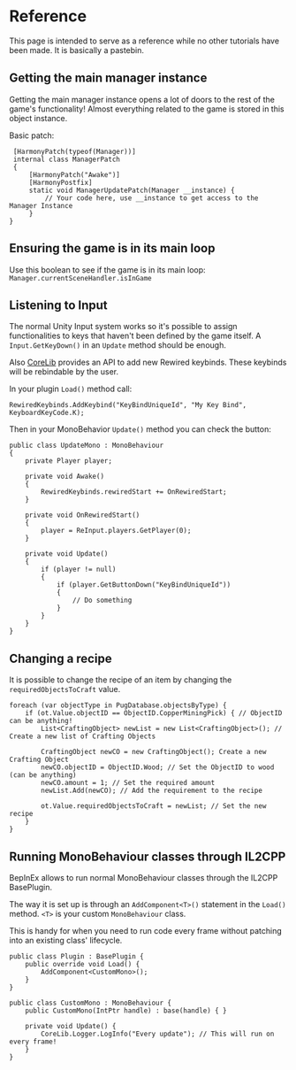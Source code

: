 # Reference

This page is intended to serve as a reference while no other tutorials have been made. It is basically a pastebin.

## Getting the main manager instance

Getting the main manager instance opens a lot of doors to the rest of the game's functionality! Almost everything related to the game is stored in this object instance.

Basic patch:

```
 [HarmonyPatch(typeof(Manager))]
 internal class ManagerPatch
 {   
     [HarmonyPatch("Awake")]
     [HarmonyPostfix]
     static void ManagerUpdatePatch(Manager __instance) {
         // Your code here, use __instance to get access to the Manager Instance
     }
}
```

## Ensuring the game is in its main loop

Use this boolean to see if the game is in its main loop: `Manager.currentSceneHandler.isInGame`

## Listening to Input

The normal Unity Input system works so it's possible to assign functionalities to keys that haven't been defined by the game itself. A `Input.GetKeyDown()` in an `Update` method should be enough.

Also [CoreLib](https://github.com/Jrprogrammer/CoreLib) provides an API to add new Rewired keybinds. These keybinds will be rebindable by the user.

In your plugin `Load()` method call:

```
RewiredKeybinds.AddKeybind("KeyBindUniqueId", "My Key Bind", KeyboardKeyCode.K);
```

Then in your MonoBehavior `Update()` method you can check the button:

```
public class UpdateMono : MonoBehaviour
{
    private Player player;

    private void Awake()
    {
        RewiredKeybinds.rewiredStart += OnRewiredStart;
    }

    private void OnRewiredStart()
    {
        player = ReInput.players.GetPlayer(0);
    }

    private void Update()
    {
        if (player != null)
        {
            if (player.GetButtonDown("KeyBindUniqueId"))
            {
                // Do something
            }
        }
    }
}
```

## Changing a recipe

It is possible to change the recipe of an item by changing the `requiredObjectsToCraft` value.

```
foreach (var objectType in PugDatabase.objectsByType) {
    if (ot.Value.objectID == ObjectID.CopperMiningPick) { // ObjectID can be anything!
        List<CraftingObject> newList = new List<CraftingObject>(); // Create a new list of Crafting Objects

        CraftingObject newCO = new CraftingObject(); Create a new Crafting Object
        newCO.objectID = ObjectID.Wood; // Set the ObjectID to wood (can be anything)
        newCO.amount = 1; // Set the required amount
        newList.Add(newCO); // Add the requirement to the recipe

        ot.Value.requiredObjectsToCraft = newList; // Set the new recipe
    }
}
```

## Running MonoBehaviour classes through IL2CPP

BepInEx allows to run normal MonoBehaviour classes through the IL2CPP BasePlugin.

The way it is set up is through an `AddComponent<T>()` statement in the `Load()` method. `<T>` is your custom `MonoBehaviour` class.

This is handy for when you need to run code every frame without patching into an existing class' lifecycle.

```
public class Plugin : BasePlugin {
    public override void Load() {
        AddComponent<CustomMono>();
    }
}

public class CustomMono : MonoBehaviour {
    public CustomMono(IntPtr handle) : base(handle) { }

    private void Update() {
        CoreLib.Logger.LogInfo("Every update"); // This will run on every frame!
    }
}
```

